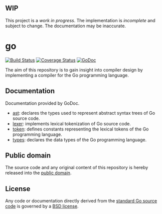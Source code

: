 ## WIP

This project is a *work in progress*. The implementation is *incomplete* and subject to change. The documentation may be inaccurate.

# go

[![Build Status](https://travis-ci.org/mewlang/go.svg?branch=master)](https://travis-ci.org/mewlang/go)
[![Coverage Status](https://img.shields.io/coveralls/mewlang/go.svg)](https://coveralls.io/r/mewlang/go?branch=master)
[![GoDoc](https://godoc.org/github.com/mewlang/go?status.svg)](https://godoc.org/github.com/mewlang/go)

The aim of this repository is to gain insight into compiler design by implementing a compiler for the Go programming language.

## Documentation

Documentation provided by GoDoc.

- [ast]: declares the types used to represent abstract syntax trees of Go source code.
- [lexer]: implements lexical tokenization of Go source code.
- [token]: defines constants representing the lexical tokens of the Go programming language.
- [types]: declares the data types of the Go programming language.

[ast]: http://godoc.org/github.com/mewlang/go/ast
[lexer]: http://godoc.org/github.com/mewlang/go/lexer
[token]: http://godoc.org/github.com/mewlang/go/token
[types]: http://godoc.org/github.com/mewlang/go/types

## Public domain

The source code and any original content of this repository is hereby released into the [public domain].

[public domain]: https://creativecommons.org/publicdomain/zero/1.0/

## License

Any code or documentation directly derived from the [standard Go source code](https://github.com/golang/go) is governed by a [BSD license](http://golang.org/LICENSE).
